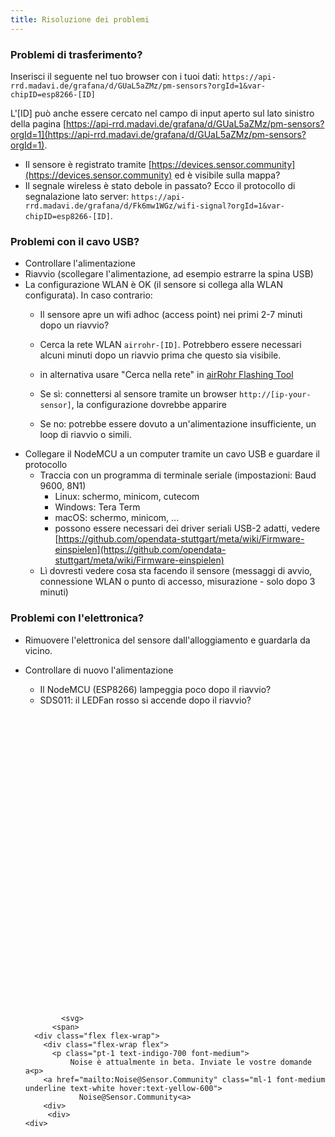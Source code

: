 ```yaml
---
title: Risoluzione dei problemi
---
```


### Problemi di trasferimento?
Inserisci il seguente nel tuo browser con i tuoi dati:
`https://api-rrd.madavi.de/grafana/d/GUaL5aZMz/pm-sensors?orgId=1&var-chipID=esp8266-[ID]`

L'[ID] può anche essere cercato nel campo di input aperto sul lato sinistro della pagina [https://api-rrd.madavi.de/grafana/d/GUaL5aZMz/pm-sensors?orgId=1](https://api-rrd.madavi.de/grafana/d/GUaL5aZMz/pm-sensors?orgId=1).

* Il sensore è registrato tramite [https://devices.sensor.community](https://devices.sensor.community) ed è visibile sulla mappa?
* Il segnale wireless è stato debole in passato?
  Ecco il protocollo di segnalazione lato server: `https://api-rrd.madavi.de/grafana/d/Fk6mw1WGz/wifi-signal?orgId=1&var-chipID=esp8266-[ID]`.

### Problemi con il cavo USB?
* Controllare l'alimentazione
* Riavvio (scollegare l'alimentazione, ad esempio estrarre la spina USB)
* La configurazione WLAN è OK (il sensore si collega alla WLAN configurata). In caso contrario:
  * Il sensore apre un wifi adhoc (access point) nei primi 2-7 minuti dopo un riavvio?
  * Cerca la rete WLAN `airrohr-[ID]`. Potrebbero essere necessari alcuni minuti dopo un riavvio prima che questo sia visibile.

  * in alternativa usare "Cerca nella rete" in [airRohr Flashing Tool](https://github.com/opendata-stuttgart/airrohr-firmware-flasher)
  * Se sì: connettersi al sensore tramite un browser `http://[ip-your-sensor]`, la configurazione dovrebbe apparire
  * Se no: potrebbe essere dovuto a un'alimentazione insufficiente, un loop di riavvio o simili.
* Collegare il NodeMCU a un computer tramite un cavo USB e guardare il protocollo
  * Traccia con un programma di terminale seriale (impostazioni: Baud 9600, 8N1)
    * Linux: schermo, minicom, cutecom
    * Windows: Tera Term
    * macOS: schermo, minicom, ...
    * possono essere necessari dei driver seriali USB-2 adatti, vedere [https://github.com/opendata-stuttgart/meta/wiki/Firmware-einspielen](https://github.com/opendata-stuttgart/meta/wiki/Firmware-einspielen)
  * Lì dovresti vedere cosa sta facendo il sensore (messaggi di avvio, connessione WLAN o punto di accesso, misurazione - solo dopo 3 minuti)

### Problemi con l'elettronica?
* Rimuovere l'elettronica del sensore dall'alloggiamento e guardarla da vicino.
* Controllare di nuovo l'alimentazione
    * Il NodeMCU (ESP8266) lampeggia poco dopo il riavvio?
    * SDS011: il LEDFan rosso si accende dopo il riavvio?


  <div class="max-w-screen-xl mx-auto pt-5">
      <div class="p-2 rounded-lg bg-indigo-100 shadow-lg sm:p-3">
      <div class="flex items-center">
            <span class="p-2 rounded-lg bg-indigo-500">
              <svg class="h-8 w-8 text-white" fill="none" viewBox="0 0 24 24" stroke="currentColor">

              <svg>
            <span>
        <div class="flex flex-wrap">
          <div class="flex-wrap flex">
            <p class="pt-1 text-indigo-700 font-medium">
                Noise è attualmente in beta. Inviate le vostre domande a<p>
          <a href="mailto:Noise@Sensor.Community" class="ml-1 font-medium underline text-white hover:text-yellow-600">
                  Noise@Sensor.Community<a>
          <div>
           <div>
      <div>
    <div>
  <div>
